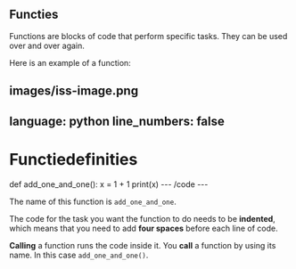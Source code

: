 <h2 class="c-project-heading--explainer">Functies</h2>

Functions are blocks of code that perform specific tasks. They can be used over and over again.

Here is an example of a function:

## images/iss-image.png

language: python
line_numbers: false
--------------------------------------------------------

# Functiedefinities

def add_one_and_one():
x = 1 + 1
print(x)
\--- /code ---

The name of this function is `add_one_and_one`.

The code for the task you want the function to do needs to be **indented**, which means that you need to add **four spaces** before each line of code.

**Calling** a function runs the code inside it. You **call** a function by using its name. In this case `add_one_and_one()`.

